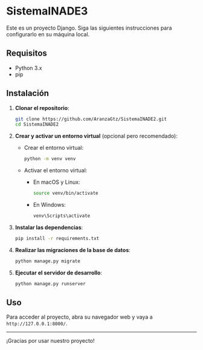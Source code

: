 # SistemaINADE3

Este es un proyecto Django. Siga las siguientes instrucciones para configurarlo en su máquina local.

## Requisitos

- Python 3.x
- pip

## Instalación

1. **Clonar el repositorio**:

   ```sh
   git clone https://github.com/AranzaGtz/SistemaINADE2.git
   cd SistemaINADE2
   ```

2. **Crear y activar un entorno virtual** (opcional pero recomendado):

   - Crear el entorno virtual:

     ```sh
     python -m venv venv
     ```

   - Activar el entorno virtual:

     - En macOS y Linux:

       ```sh
       source venv/bin/activate
       ```

     - En Windows:

       ```sh
       venv\Scripts\activate
       ```

3. **Instalar las dependencias**:

   ```sh
   pip install -r requirements.txt
   ```

4. **Realizar las migraciones de la base de datos**:

   ```sh
   python manage.py migrate
   ```

5. **Ejecutar el servidor de desarrollo**:

   ```sh
   python manage.py runserver
   ```

## Uso

Para acceder al proyecto, abra su navegador web y vaya a `http://127.0.0.1:8000/`.

---
¡Gracias por usar nuestro proyecto!
